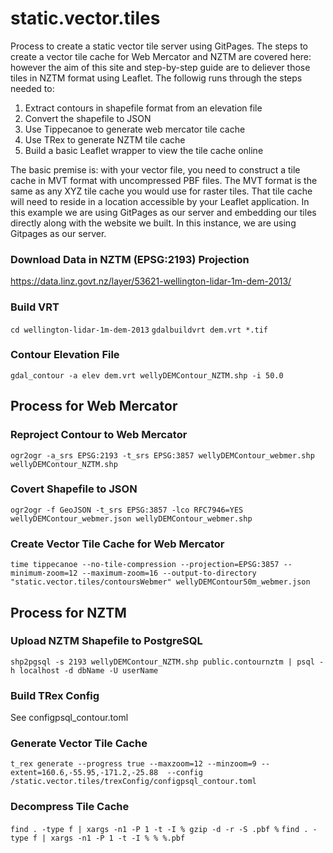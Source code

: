 # static.vector.tiles

Process to create a static vector tile server using GitPages. The steps to create a vector tile cache for Web Mercator and NZTM are covered here: however the aim of this site and step-by-step guide are to deliever those tiles in NZTM format using Leaflet. The followig runs through the steps needed to:

1. Extract contours in shapefile format from an elevation file
1. Convert the shapefile to JSON
1. Use Tippecanoe to generate web mercator tile cache
1. Use TRex to generate NZTM tile cache
1. Build a basic Leaflet wrapper to view the tile cache online 

The basic premise is: with your vector file, you need to construct a tile cache in MVT format with uncompressed PBF files. The MVT format is the same as any XYZ tile cache you would use for raster tiles. That tile cache will need to reside in a location accessible by your Leaflet application.   In this example we are using GitPages as our server and embedding our tiles directly along with the website we built.  In this instance, we are using Gitpages as our server.  

### Download Data in NZTM (EPSG:2193) Projection
https://data.linz.govt.nz/layer/53621-wellington-lidar-1m-dem-2013/

### Build VRT
```cd wellington-lidar-1m-dem-2013```
```gdalbuildvrt dem.vrt *.tif```

### Contour Elevation File
```gdal_contour -a elev dem.vrt wellyDEMContour_NZTM.shp -i 50.0```


## Process for Web Mercator
### Reproject Contour to Web Mercator
```ogr2ogr -a_srs EPSG:2193 -t_srs EPSG:3857 wellyDEMContour_webmer.shp wellyDEMContour_NZTM.shp```

### Covert Shapefile to JSON
```ogr2ogr -f GeoJSON -t_srs EPSG:3857 -lco RFC7946=YES wellyDEMContour_webmer.json wellyDEMContour_webmer.shp```

### Create Vector Tile Cache for Web Mercator
```time tippecanoe --no-tile-compression --projection=EPSG:3857 --minimum-zoom=12 --maximum-zoom=16 --output-to-directory "static.vector.tiles/contoursWebmer" wellyDEMContour50m_webmer.json```


## Process for NZTM
### Upload NZTM Shapefile to PostgreSQL
```shp2pgsql -s 2193 wellyDEMContour_NZTM.shp public.contournztm | psql -h localhost -d dbName -U userName```

### Build TRex Config
See configpsql_contour.toml

### Generate Vector Tile Cache
```t_rex generate --progress true --maxzoom=12 --minzoom=9 --extent=160.6,-55.95,-171.2,-25.88  --config /static.vector.tiles/trexConfig/configpsql_contour.toml```

### Decompress Tile Cache
```find . -type f | xargs -n1 -P 1 -t -I % gzip -d -r -S .pbf %```
```find . -type f | xargs -n1 -P 1 -t -I % % %.pbf```
